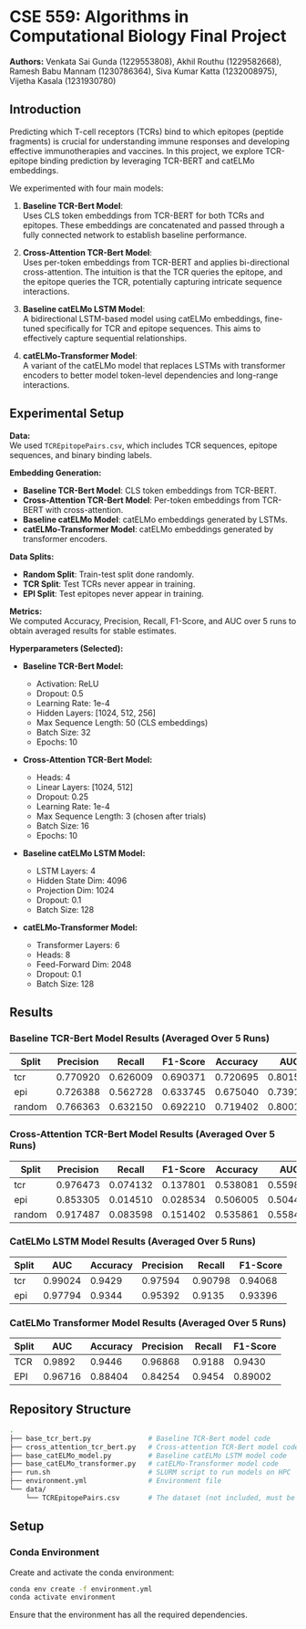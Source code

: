 # CSE 559: Algorithms in Computational Biology Final Project

**Authors:** Venkata Sai Gunda (1229553808), Akhil Routhu (1229582668),  
Ramesh Babu Mannam (1230786364), Siva Kumar Katta (1232008975),  
Vijetha Kasala (1231930780)

## Introduction

Predicting which T-cell receptors (TCRs) bind to which epitopes (peptide fragments) is crucial for understanding immune responses and developing effective immunotherapies and vaccines. In this project, we explore TCR-epitope binding prediction by leveraging TCR-BERT and catELMo embeddings.

We experimented with four main models:

1. **Baseline TCR-Bert Model**:  
   Uses CLS token embeddings from TCR-BERT for both TCRs and epitopes. These embeddings are concatenated and passed through a fully connected network to establish baseline performance.

2. **Cross-Attention TCR-Bert Model**:  
   Uses per-token embeddings from TCR-BERT and applies bi-directional cross-attention. The intuition is that the TCR queries the epitope, and the epitope queries the TCR, potentially capturing intricate sequence interactions.

3. **Baseline catELMo LSTM Model**:  
   A bidirectional LSTM-based model using catELMo embeddings, fine-tuned specifically for TCR and epitope sequences. This aims to effectively capture sequential relationships.

4. **catELMo-Transformer Model**:  
   A variant of the catELMo model that replaces LSTMs with transformer encoders to better model token-level dependencies and long-range interactions.

## Experimental Setup

**Data:**  
We used `TCREpitopePairs.csv`, which includes TCR sequences, epitope sequences, and binary binding labels.

**Embedding Generation:**
- **Baseline TCR-Bert Model**: CLS token embeddings from TCR-BERT.
- **Cross-Attention TCR-Bert Model**: Per-token embeddings from TCR-BERT with cross-attention.
- **Baseline catELMo Model**: catELMo embeddings generated by LSTMs.
- **catELMo-Transformer Model**: catELMo embeddings generated by transformer encoders.

**Data Splits:**
- **Random Split**: Train-test split done randomly.
- **TCR Split**: Test TCRs never appear in training.
- **EPI Split**: Test epitopes never appear in training.

**Metrics:**  
We computed Accuracy, Precision, Recall, F1-Score, and AUC over 5 runs to obtain averaged results for stable estimates.

**Hyperparameters (Selected):**

- **Baseline TCR-Bert Model:**
  - Activation: ReLU
  - Dropout: 0.5
  - Learning Rate: 1e-4
  - Hidden Layers: [1024, 512, 256]
  - Max Sequence Length: 50 (CLS embeddings)
  - Batch Size: 32
  - Epochs: 10

- **Cross-Attention TCR-Bert Model:**
  - Heads: 4
  - Linear Layers: [1024, 512]
  - Dropout: 0.25
  - Learning Rate: 1e-4
  - Max Sequence Length: 3 (chosen after trials)
  - Batch Size: 16
  - Epochs: 10

- **Baseline catELMo LSTM Model:**
  - LSTM Layers: 4
  - Hidden State Dim: 4096
  - Projection Dim: 1024
  - Dropout: 0.1
  - Batch Size: 128

- **catELMo-Transformer Model:**
  - Transformer Layers: 6
  - Heads: 8
  - Feed-Forward Dim: 2048
  - Dropout: 0.1
  - Batch Size: 128

## Results

### Baseline TCR-Bert Model Results (Averaged Over 5 Runs)

| Split  | Precision | Recall   | F1-Score | Accuracy | AUC     |
|--------|-----------|----------|----------|----------|---------|
| tcr    | 0.770920  | 0.626009 | 0.690371 | 0.720695 | 0.801577|
| epi    | 0.726388  | 0.562728 | 0.633745 | 0.675040 | 0.739110|
| random | 0.766363  | 0.632150 | 0.692210 | 0.719402 | 0.800171|

### Cross-Attention TCR-Bert Model Results (Averaged Over 5 Runs)

| Split  | Precision | Recall   | F1-Score | Accuracy | AUC     |
|--------|---------- |----------|----------|----------|---------|
| tcr    | 0.976473  | 0.074132 | 0.137801 | 0.538081 | 0.559846|
| epi    | 0.853305  | 0.014510 | 0.028534 | 0.506005 | 0.504402|
| random | 0.917487  | 0.083598 | 0.151402 | 0.535861 | 0.558465|


### CatELMo LSTM Model Results (Averaged Over 5 Runs) 

| Split  | AUC       | Accuracy | Precision| Recall   | F1-Score|
|--------|---------- |----------|----------|----------|---------|
| tcr    | 0.99024   | 0.9429   | 0.97594  | 0.90798  | 0.94068 |
| epi    | 0.97794   | 0.9344   | 0.95392  | 0.9135   | 0.93396 |

### CatELMo Transformer Model Results (Averaged Over 5 Runs) 

| Split  | AUC       | Accuracy | Precision| Recall   | F1-Score|
|--------|---------- |----------|----------|----------|---------|
| TCR    | 0.9892    | 0.9446   | 0.96868  | 0.9188   | 0.9430  |
| EPI    | 0.96716   | 0.88404  | 0.84254  | 0.9454   | 0.89002 |


## Repository Structure

```bash
.
├── base_tcr_bert.py              # Baseline TCR-Bert model code
├── cross_attention_tcr_bert.py   # Cross-attention TCR-Bert model code
├── base_catELMo_model.py         # Baseline catELMo LSTM model code
├── base_catELMo_transformer.py   # catELMo-Transformer model code
├── run.sh                        # SLURM script to run models on HPC
├── environment.yml               # Environment file
└── data/
    └── TCREpitopePairs.csv       # The dataset (not included, must be downloaded)

```
## Setup

### Conda Environment

Create and activate the conda environment:

```bash
conda env create -f environment.yml
conda activate environment
```

Ensure that the environment has all the required dependencies.

